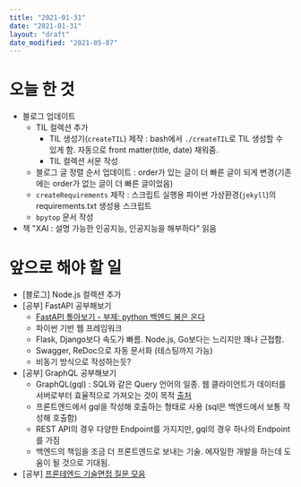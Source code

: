 ```yaml
---
title: "2021-01-31"
date: "2021-01-31"
layout: "draft"
date_modified: "2021-05-07"
---
```


# 오늘 한 것

- 블로그 업데이트
  - TIL 컬렉션 추가
    - TIL 생성기(`createTIL`) 제작 : bash에서 `./createTIL`로 TIL 생성할 수 있게 함. 자동으로 front matter(title, date) 채워줌.
    - TIL 컬렉션 서문 작성
  - 블로그 글 정렬 순서 업데이트 : order가 있는 글이 더 빠른 글이 되게 변경(기존에는 order가 없는 글이 더 빠른 글이었음)
  - `createRequirements` 제작 : 스크립트 실행용 파이썬 가상환경(`jekyll`)의 requirements.txt 생성용 스크립트
  - `bpytop` 문서 작성
- 책 "XAI : 설명 가능한 인공지능, 인공지능을 해부하다" 읽음

# 앞으로 해야 할 일

- [블로그] Node.js 컬렉션 추가
- [공부] FastAPI 공부해보기
  - [FastAPI 톺아보기 - 부제: python 백엔드 봄은 온다](https://jybaek.tistory.com/890?fbclid=IwAR07_ds33HhEXSZORT0_D-H_CDv_KNAlmU_f3yDHz4apyDTN9MsUxRGFBjs)
  - 파이썬 기반 웹 프레임워크
  - Flask, Django보다 속도가 빠름. Node.js, Go보다는 느리지만 꽤나 근접함.
  - Swagger, ReDoc으로 자동 문서화 (테스팅까지 가능)
  - 비동기 방식으로 작성하는듯?
- [공부] GraphQL 공부해보기
  - GraphQL(gql) : SQL와 같은 Query 언어의 일종. 웹 클라이언트가 데이터를 서버로부터 효율적으로 가져오는 것이 목적 [출처](https://tech.kakao.com/2019/08/01/graphql-basic/)
  - 프론트엔드에서 gql을 작성해 호출하는 형태로 사용 (sql은 백엔드에서 보통 작성해 호출함) 
  - REST API의 경우 다양한 Endpoint를 가지지만, gql의 경우 하나의 Endpoint를 가짐
  - 백엔드의 책임을 조금 더 프론트엔드로 보내는 기술. 에자일한 개발을 하는데 도움이 될 것으로 기대됨.
- [공부] [프론테엔드 기술면접 질문 모음](https://velog.io/@alskt0419/%EC%A7%81%EC%A0%91-%EA%B2%BD%ED%97%98%ED%95%98%EB%A9%B0-%EC%A7%88%EB%AC%B8-%EB%B0%9B%EC%9D%80-%EA%B8%B0%EC%88%A0%EB%A9%B4%EC%A0%91-%EC%A7%88%EB%AC%B8-%EB%AA%A8%EC%9D%8C?fbclid=IwAR1N34IPDPboEdVFbyuxwlgWzAwmzS6PDZoGUIs3jkL5tDC0yQKtvDSvRQ8)